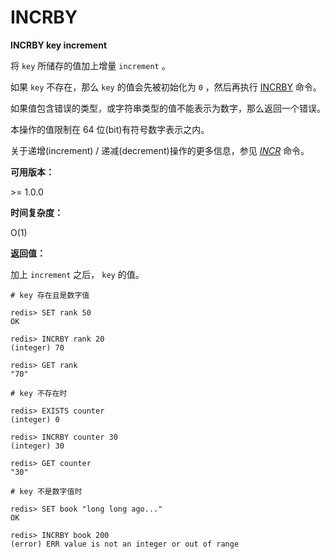 
# INCRBY

**INCRBY key increment**

将 `key` 所储存的值加上增量 `increment` 。

如果 `key` 不存在，那么 `key` 的值会先被初始化为 `0` ，然后再执行 [INCRBY](#incrby) 命令。

如果值包含错误的类型，或字符串类型的值不能表示为数字，那么返回一个错误。

本操作的值限制在 64 位(bit)有符号数字表示之内。

关于递增(increment) / 递减(decrement)操作的更多信息，参见 [_INCR_](incr.html#incr) 命令。

**可用版本：**

&gt;= 1.0.0

**时间复杂度：**

O(1)

**返回值：**

加上 `increment` 之后， `key` 的值。

```
# key 存在且是数字值

redis> SET rank 50
OK

redis> INCRBY rank 20
(integer) 70

redis> GET rank
"70"

# key 不存在时

redis> EXISTS counter
(integer) 0

redis> INCRBY counter 30
(integer) 30

redis> GET counter
"30"

# key 不是数字值时

redis> SET book "long long ago..."
OK

redis> INCRBY book 200
(error) ERR value is not an integer or out of range

```
